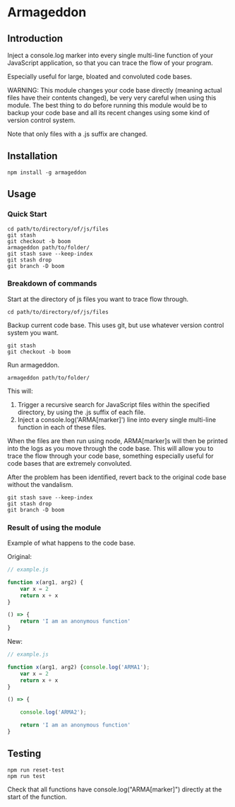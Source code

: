 # Armageddon

## Introduction

Inject a console.log marker into every single multi-line function of your JavaScript application, so that you can trace the flow of your program.

Especially useful for large, bloated and convoluted code bases.

WARNING: This module changes your code base directly (meaning actual files have their contents changed), be very very careful when using this module. The best thing to do before running this module would be to backup your code base and all its recent changes using some kind of version control system.

Note that only files with a .js suffix are changed.

## Installation

```
npm install -g armageddon
```

## Usage

### Quick Start

```
cd path/to/directory/of/js/files
git stash
git checkout -b boom
armageddon path/to/folder/
git stash save --keep-index
git stash drop
git branch -D boom
```

### Breakdown of commands

Start at the directory of js files you want to trace flow through.
```
cd path/to/directory/of/js/files
```

Backup current code base. This uses git, but use whatever version control system you want.
```
git stash
git checkout -b boom
```

Run armageddon.

```
armageddon path/to/folder/
```

This will:
1. Trigger a recursive search for JavaScript files within the specified directory, by using the .js suffix of each file.
2. Inject a console.log('ARMA[marker]') line into every single multi-line function in each of these files.

When the files are then run using node, ARMA[marker]s will then be printed into the logs as you move through the code base. This will allow you to trace the flow through your code base, something especially useful for code bases that are extremely convoluted.

After the problem has been identified, revert back to the original code base without the vandalism.
```
git stash save --keep-index
git stash drop
git branch -D boom
```
### Result of using the module

Example of what happens to the code base.

Original:
```javascript
// example.js

function x(arg1, arg2) {
	var x = 2
	return x + x
}

() => {
	return 'I am an anonymous function'
}
```

New:
```javascript
// example.js

function x(arg1, arg2) {console.log('ARMA1');
	var x = 2
	return x + x
}

() => {

	console.log('ARMA2');

	return 'I am an anonymous function'
}
```

## Testing

```
npm run reset-test
npm run test
```
Check that all functions have console.log("ARMA[marker]") directly at the start of the function.
